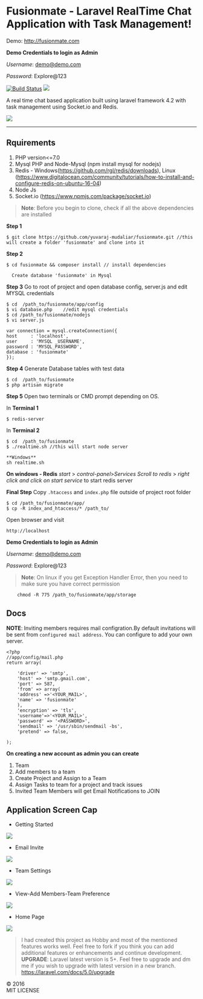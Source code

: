 Fusionmate -  Laravel RealTime Chat Application with Task Management!
===================

Demo: http://fusionmate.com

**Demo Credentials to login as Admin**

*Username*: demo@demo.com

*Password*: Explore@123

[![Build Status](https://scrutinizer-ci.com/g/yuvaraj-mudaliar/fusionmate/badges/build.png?b=master)](https://scrutinizer-ci.com/g/yuvaraj-mudaliar/fusionmate/build-status/master)
![](https://scrutinizer-ci.com/g/yuvaraj-mudaliar/fusionmate/badges/quality-score.png?b=master)

A real time chat based application built using laravel framework 4.2 with task management using Socket.io and Redis.

![](https://raw.githubusercontent.com/yuvaraj-mudaliar/fusionmate/master/public/plugins/gif/211.gif)

----------



Rquirements
-------------
 1. PHP  version<=7.0
 2. Mysql PHP and Node-Mysql (npm install mysql for nodejs)
 3. Redis - Windows(https://github.com/rgl/redis/downloads), Linux (https://www.digitalocean.com/community/tutorials/how-to-install-and-configure-redis-on-ubuntu-16-04)
 4. Node Js
 5. Socket.io (https://www.npmjs.com/package/socket.io)

> **Note**: Before you begin to clone, check if all the above dependencies are installed

**Step 1**

   
    
    $ git clone https://github.com/yuvaraj-mudaliar/fusionmate.git //this will create a folder 'fusionmate' and clone into it
      
   
**Step 2**

    $ cd fusionmate && composer install // install dependencies
    
      Create database 'fusionmate' in Mysql

**Step 3**
Go to root of project and open database config, server.js and edit MYSQL credentials

    $ cd  /path_to/fusionmate/app/config
    $ vi database.php    //edit mysql credentials
    $ cd /path_to/fusionmate/nodejs
    $ vi server.js
    	
	var connection = mysql.createConnection({
  	host     : 'localhost',
  	user     : 'MYSQL _USERNAME',
  	password : 'MYSQL_PASSWORD',
  	database : 'fusionmate'
	});
	
**Step 4**
Generate Database tables with test data
   

    $ cd  /path_to/fusionmate
    $ php artisan migrate
**Step 5**
Open two terminals or CMD prompt depending on OS.

In **Terminal 1**

    $ redis-server
In **Terminal 2**
   

    $ cd  /path_to/fusionmate
    $ ./realtime.sh //this will start node server
    
    **Windows**
    sh realtime.sh
  **On windows - Redis** 
  *start* > *control-panel*>*Services*
  *Scroll to redis* > *right click and click on start service* to start redis server

**Final Step**
Copy `.htaccess` and `index.php` file outside of project root folder

    $ cd /path_to/fusionmate/app/
    $ cp -R index_and_htaccess/* /path_to/

Open browser and visit 

    http://localhost

**Demo Credentials to login as Admin**

*Username*: demo@demo.com

*Password*: Explore@123

> **Note**: On linux if you get Exception Handler Error, then you need to make sure you have correct permission
	    
	    chmod -R 775 /path_to/fusionmate/app/storage

**Docs**
----

**NOTE**: Inviting members requires mail configration.By default invitations will be sent from `configured mail address`.
You can configure to add your own server.

    <?php
    //app/config/mail.php
    return array(
     
        'driver' => 'smtp',
        'host' => 'smtp.gmail.com',
        'port' => 587,
        'from' => array(
        'address' =>'<YOUR_MAIL>', 
        'name' => 'fusionmate'
        ),
        'encryption' => 'tls',
        'username'=>'<YOUR_MAIL>',
        'password' => '<PASSWORD>',
        'sendmail' => '/usr/sbin/sendmail -bs',
        'pretend' => false,
     
    );

 **On creating a new account as admin you can create**
			

 1. Team
 2. Add members to a team		 
 3. Create Project and Assign to a Team
 4. Assign Tasks to team for a project and track issues
 5. Invited Team Members will get Email Notifications to JOIN

## **Application Screen Cap** ##

 - Getting Started

![](https://github.com/yuvaraj-mudaliar/fusionmate/blob/master/public/plugins/gif/team.png?raw=true)

- Email Invite

![](https://github.com/yuvaraj-mudaliar/fusionmate/blob/master/public/plugins/gif/Invitation.png?raw=true)
 
 - Team Settings

![](https://github.com/yuvaraj-mudaliar/fusionmate/blob/master/public/plugins/gif/team_settings.png?raw=true)

 - View-Add Members-Team Preference

![](https://github.com/yuvaraj-mudaliar/fusionmate/blob/master/public/plugins/gif/team_pref.png?raw=true)

- Home Page

![](https://github.com/yuvaraj-mudaliar/fusionmate/blob/master/public/plugins/gif/home.png?raw=true)


> I had created this project as  Hobby and most of the mentioned features works well.
> Feel free to fork if you think you can add additional features or enhancements and continue development.
> **UPGRADE**:  Laravel latest version is 5+. Feel free to upgrade and dm me if you wish to upgrade with latest version in a new branch.
> https://laravel.com/docs/5.0/upgrade

&copy; 2016   
MIT LICENSE

 
